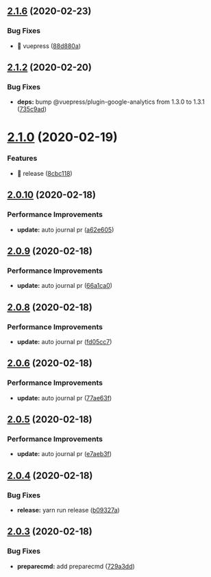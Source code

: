 ## [2.1.6](https://github.com/shunkakinoki/journal/compare/v2.1.5...v2.1.6) (2020-02-23)


### Bug Fixes

* 🐛 vuepress ([88d880a](https://github.com/shunkakinoki/journal/commit/88d880ad19393e46f136b5fb1a29e0d2d8311e57))

## [2.1.2](https://github.com/shunkakinoki/journal/compare/v2.1.1...v2.1.2) (2020-02-20)


### Bug Fixes

* **deps:** bump @vuepress/plugin-google-analytics from 1.3.0 to 1.3.1 ([735c9ad](https://github.com/shunkakinoki/journal/commit/735c9ada4daf14e285754aa9f433aeaa160ea7cd))

# [2.1.0](https://github.com/shunkakinoki/journal/compare/v2.0.10...v2.1.0) (2020-02-19)


### Features

* 🎸 release ([8cbc118](https://github.com/shunkakinoki/journal/commit/8cbc118b1cac1290d864cc6adfb749891c1bcbf5))

## [2.0.10](https://github.com/shunkakinoki/journal/compare/v2.0.9...v2.0.10) (2020-02-18)


### Performance Improvements

* **update:** auto journal pr ([a62e605](https://github.com/shunkakinoki/journal/commit/a62e605ba7cd2f90b21193bc341eac93b558259f))

## [2.0.9](https://github.com/shunkakinoki/journal/compare/v2.0.8...v2.0.9) (2020-02-18)


### Performance Improvements

* **update:** auto journal pr ([66a1ca0](https://github.com/shunkakinoki/journal/commit/66a1ca0afaf0061e63d343e923bca0df6bb9e963))

## [2.0.8](https://github.com/shunkakinoki/journal/compare/v2.0.7...v2.0.8) (2020-02-18)


### Performance Improvements

* **update:** auto journal pr ([fd05cc7](https://github.com/shunkakinoki/journal/commit/fd05cc7643b65ccf63ab757c30af34715ffd43e7))

## [2.0.6](https://github.com/shunkakinoki/journal/compare/v2.0.5...v2.0.6) (2020-02-18)


### Performance Improvements

* **update:** auto journal pr ([77ae63f](https://github.com/shunkakinoki/journal/commit/77ae63f876008156c6ade3aeed4c11a7318bf28b))

## [2.0.5](https://github.com/shunkakinoki/journal/compare/v2.0.4...v2.0.5) (2020-02-18)


### Performance Improvements

* **update:** auto journal pr ([e7aeb3f](https://github.com/shunkakinoki/journal/commit/e7aeb3f322018b96089bb34c623a495d8908ccf6))

## [2.0.4](https://github.com/shunkakinoki/journal/compare/v2.0.3...v2.0.4) (2020-02-18)


### Bug Fixes

* **release:** yarn run release ([b09327a](https://github.com/shunkakinoki/journal/commit/b09327a8c73cc977713d92825b25e66a405db713))

## [2.0.3](https://github.com/shunkakinoki/journal/compare/v2.0.2...v2.0.3) (2020-02-18)


### Bug Fixes

* **preparecmd:** add preparecmd ([729a3dd](https://github.com/shunkakinoki/journal/commit/729a3ddebae06c234de444453f9ff50fb0dc41b2))
